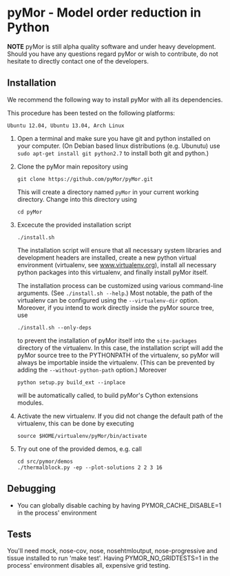 pyMor - Model order reduction in Python
=======================================

**NOTE** pyMor is still alpha quality software and under heavy development.
Should you have any questions regard pyMor or wish to contribute, do not
hesitate to directly contact one of the developers.


Installation
------------

We recommend the following way to install pyMor with all its dependencies.

This procedure has been tested on the following platforms:

    Ubuntu 12.04, Ubuntu 13.04, Arch Linux


1. Open a terminal and make sure you have git and python installed on your
   computer. (On Debian based linux distributions (e.g. Ubunutu) use `sudo
   apt-get install git python2.7` to install both git and python.)
   
2. Clone the pyMor main repository using

   ```
   git clone https://github.com/pyMor/pyMor.git
   ```

   This will create a directory named `pyMor` in your current working directory.
   Change into this directory using
   
   ```
   cd pyMor
   ```
   
3. Excecute the provided installation script
   
   ```
   ./install.sh
   ```
   
   The installation script will ensure that all necessary system libraries and
   development headers are installed, create a new python virtual environment
   (virtualenv, see www.virtualenv.org), install all necessary python packages into
   this virtualenv, and finally install pyMor itself.
   
   The installation process can be customized using various command-line arguments.
   (See `./install.sh --help`.) Most notable, the path of the virtualenv can be
   configured using the `--virtualenv-dir` option.  Moreover, if you intend to work
   directly inside the pyMor source tree, use
   
   ```
   ./install.sh --only-deps
   ```
   
   to prevent the installation of pyMor itself into the `site-packages` directory
   of the virtualenv. In this case, the installation script will add the pyMor
   source tree to the PYTHONPATH of the virtualenv, so pyMor will always be
   importable inside the virtualenv. (This can be prevented by adding the
   `--without-python-path` option.) Moreover
   
   ```
   python setup.py build_ext --inplace
   ```
   
   will be automatically called, to build pyMor's Cython extensions modules.
   
4. Activate the new virtualenv. If you did not change the default path of the
   virtualenv, this can be done by executing
   
   ```
   source $HOME/virtualenv/pyMor/bin/activate
   ```
   
5. Try out one of the provided demos, e.g. call
   
   ```
   cd src/pymor/demos
   ./thermalblock.py -ep --plot-solutions 2 2 3 16
   ```


Debugging
---------

 * You can globally disable caching by having PYMOR_CACHE_DISABLE=1 in the process' environment


Tests
-----

You'll need mock, nose-cov, nose, nosehtmloutput, nose-progressive and tissue installed to run 'make test'.
Having PYMOR_NO_GRIDTESTS=1 in the process' environment disables all, expensive grid testing.
